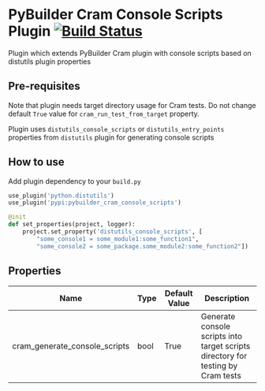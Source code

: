 PyBuilder Cram Console Scripts Plugin [![Build Status](https://travis-ci.org/AlexeySanko/pybuilder_cram_console_scripts.svg?branch=master)](https://travis-ci.org/AlexeySanko/pybuilder_cram_console_scripts)
=======================

Plugin which extends PyBuilder Cram plugin with console scripts based on distutils plugin properties

Pre-requisites
---------------

Note that plugin needs target directory usage for Cram tests.
Do not change default `True` value for `cram_run_test_from_target` property.

Plugin uses `distutils_console_scripts` or `distutils_entry_points` properties
from `distutils` plugin for generating console scripts

How to use
----------

Add plugin dependency to your `build.py`
```python
use_plugin('python.distutils')
use_plugin('pypi:pybuilder_cram_console_scripts')

@init
def set_properties(project, logger):
    project.set_property('distutils_console_scripts', [
        "some_console1 = some_module1:some_function1",
        "some_console2 = some_package.some_module2:some_function2"])
```

Properties
----------

| Name | Type | Default Value | Description |
| --- | --- | --- | --- |
| cram_generate_console_scripts | bool | True | Generate console scripts into target scripts directory for testing by Cram tests |